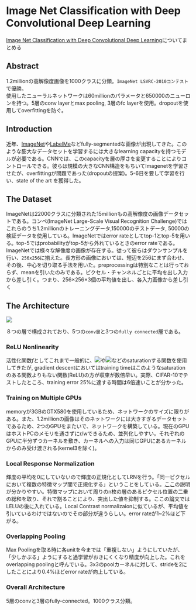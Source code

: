 # Image Net Classification with Deep Convolutional Deep Learning

[Image Net Classification with Deep Convolutional Deep Learning](https://papers.nips.cc/paper/4824-imagenet-classification-with-deep-convolutional-neural-networks.pdf)についてまとめる

## Abstract

1.2millionの高解像度画像を1000クラスに分類。`ImageNet LSVRC-2010コンテスト`で優勝。   
使用したニューラルネットワークは60millionのパラメータと650000のニューロンを持つ。5層のconv layerとmax pooling, 3層のfc layerを使用。dropoutを使用してoverfittingを防ぐ。

## Introduction

近年、[ImageNet](http://www.image-net.org/papers/imagenet_cvpr09.pdf)や[LabelMe](http://labelme.csail.mit.edu/Release3.0/)などfully-segmentedな画像が出現してきた。このような膨大なデータセットを学習するには大きなlearning capacityを持つモデルが必要である。CNNでは、このcapacityを層の厚さを変更することによりコントロールできる。彼らは規模の大きなCNN構造をもちいてImagenetを学習させたが、overfittingが問題であった(dropoutの提案)。5-6日を要して学習を行い、state of the art を獲得した。

## The Dataset

ImageNetは22000クラスに分類された15millionもの高解像度の画像データセットである。コンペ(ImageNet Large-Scale Visual Recognition Challenge)ではこれらのうち1.2millionのトレーニングデータ,150000のテストデータ, 50000の検証データを使用している。ImageNetではerror rateとしてtop-1とtop-5を用いる。top-5ではprobabilityがtop-5から外れているときのerror rateである。   
ImageNetでは様々な解像度の画像が存在する。従って彼らはダウンサンプルを行い、`256x256`に揃えた。長方形の画像においては、短辺を256にまず合わせ、その後、中心を切り取る手法を用いた。preprocessingは特別なことは行っておらず、meanを引いたのみである。ピクセル・チャンネルごとに平均を出し入力から差し引く。つまり、256×256×3個の平均値を出し、各入力画像から差し引く

## The Architecture

![](http://tecmemo.wpblog.jp/wp-content/uploads/2017/03/dl_alexnet-01.png)

８つの層で構成されており、5つの`conv層`と3つの`fully connected`層である。

### ReLU Nonlinearity

活性化関数*f*としてこれまで一般的に、<img src='https://latex.codecogs.com/gif.latex?f(x)=&space;tanh(x)'/>や<img src='https://latex.codecogs.com/gif.latex?f(x)=&space;(1&plus;e^{-x})'/>などのsaturationする関数を使用してきたが, gradient descentにおいてはtraining timeはこのようなsaturationのある関数よりもない関数(ReLU)の方が収束が数倍早い。実際、CIFAR-10でテストしたところ、training error 25%に達する時間は6倍速いことが分かった。

### Training on Multiple GPUs

memoryが3GBのGTX580を使用しているため、ネットワークのサイズに限りがある。また、1.2millionの画像はそのネットワークには大きすぎるデータセットであるため、2つのGPUをまたいで、ネットワークを構築している。現在のGPUはホストPCのメモリを通さずにr/wできるため、並列化しやすい。それぞれのGPUに半分ずつカーネルを敷き、カーネルへの入力は同じGPUにあるカーネルからのみ受け渡される(kernel3を除く)。

### Local Response Normalization

輝度の平均を0にしていないので輝度の正規化としてLRNを行う。「同一ピクセルにおいて複数の特徴マップ間で正規化する」ということをしている。[ここ](http://tatsudoya.blog.fc2.com/blog-entry-181.html)の説明が分かりやすい。特徴マップにおいて周りのn枚の層のあるピクセル位置の二乗の総和を取り、それで割ることにより、突出した値を抑制する。ここの論文ではLELUの後に入れている。Local Contrast normalizaionに似ているが、平均値を引いているわけではないのでその部分が違うらしい。error rateが1~2%ほど下がる。

### Overlapping Pooling

Max Poolingを取る時に各unitを今までは「重複しない」ようにしていたが、「少しかぶる」ようにすると過学習がおきにくくなり精度が向上した。これをoverlapping poolingと呼んでいる。3x3のpoolカーネルに対して、strideを2にしたことにより0.4%ほどerror rateが向上している。

### Overall Architecture

5層のconvと3層のfully-connected。1000クラス分類。
